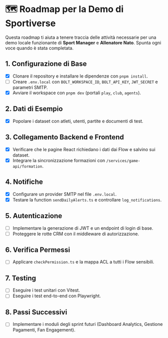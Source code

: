 # 🗺️ Roadmap per la Demo di Sportiverse

Questa roadmap ti aiuta a tenere traccia delle attività necessarie per una demo locale funzionante di **Sport Manager** e **Allenatore Nato**. Spunta ogni voce quando è stata completata.

## 1. Configurazione di Base
- [x] Clonare il repository e installare le dipendenze con `pnpm install`.
- [ ] Creare `.env.local` con `BOLT_WORKSPACE_ID`, `BOLT_API_KEY`, `JWT_SECRET` e parametri SMTP.
- [x] Avviare il workspace con `pnpm dev` (portali `play`, `club`, `agents`).

## 2. Dati di Esempio
- [x] Popolare i dataset con atleti, utenti, partite e documenti di test.

## 3. Collegamento Backend e Frontend
- [x] Verificare che le pagine React richiedano i dati dai Flow e salvino sui dataset.
- [x] Integrare la sincronizzazione formazioni con `/services/game-api/formation`.

## 4. Notifiche
- [x] Configurare un provider SMTP nel file `.env.local`.
- [x] Testare la function `sendDailyAlerts.ts` e controllare `log_notifications`.

## 5. Autenticazione
- [ ] Implementare la generazione di JWT e un endpoint di login di base.
- [ ] Proteggere le rotte CRM con il middleware di autorizzazione.

## 6. Verifica Permessi
- [ ] Applicare `checkPermission.ts` e la mappa ACL a tutti i Flow sensibili.

## 7. Testing
- [ ] Eseguire i test unitari con Vitest.
- [ ] Eseguire i test end-to-end con Playwright.

## 8. Passi Successivi
- [ ] Implementare i moduli degli sprint futuri (Dashboard Analytics, Gestione Pagamenti, Fan Engagement).

